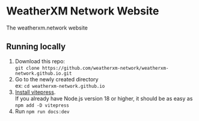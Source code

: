 # WeatherXM Network Website

The weatherxm.network website

## Running locally

1. Download this repo:  
   `git clone https://github.com/weatherxm-network/weatherxm-network.github.io.git`
2. Go to the newly created directory  
   ex: `cd weatherxm-network.github.io`
3. [Install vitepress](https://vitepress.dev/guide/getting-started).  
   If you already have Node.js version 18 or higher, it should be as easy as `npm add -D vitepress`
4. Run `npm run docs:dev`
